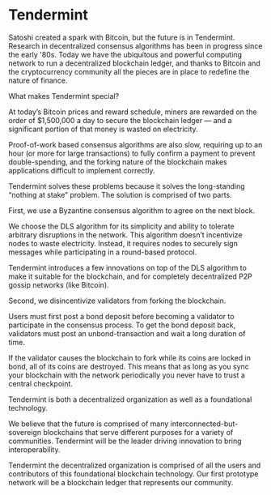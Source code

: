 # Tendermint

Satoshi created a spark with Bitcoin, but the future is in Tendermint. Research in decentralized consensus algorithms has been in progress since the early '80s. Today we have the ubiquitous and powerful computing network to run a decentralized blockchain ledger, and thanks to Bitcoin and the cryptocurrency community all the pieces are in place to redefine the nature of finance.

What makes Tendermint special?

At today’s Bitcoin prices and reward schedule, miners are rewarded on the order of $1,500,000 a day to secure the blockchain ledger — and a significant portion of that money is wasted on electricity.

Proof-of-work based consensus algorithms are also slow, requiring up to an hour (or more for large transactions) to fully confirm a payment to prevent double-spending, and the forking nature of the blockchain makes applications difficult to implement correctly.

Tendermint solves these problems because it solves the long-standing “nothing at stake” problem. The solution is comprised of two parts.

First, we use a Byzantine consensus algorithm to agree on the next block.

We choose the DLS algorithm for its simplicity and ability to tolerate arbitrary disruptions in the network. This algorithm doesn’t incentivize nodes to waste electricity. Instead, it requires nodes to securely sign messages while participating in a round-based protocol.

Tendermint introduces a few innovations on top of the DLS algorithm to make it suitable for the blockchain, and for completely decentralized P2P gossip networks (like Bitcoin).

Second, we disincentivize validators from forking the blockchain.

Users must first post a bond deposit before becoming a validator to participate in the consensus process. To get the bond deposit back, validators must post an unbond-transaction and wait a long duration of time.

If the validator causes the blockchain to fork while its coins are locked in bond, all of its coins are destroyed. This means that as long as you sync your blockchain with the network periodically you never have to trust a central checkpoint.

Tendermint is both a decentralized organization as well as a foundational technology.

We believe that the future is comprised of many interconnected-but-sovereign blockchains that serve different purposes for a variety of communities. Tendermint will be the leader driving innovation to bring interoperability.

Tendermint the decentralized organization is comprised of all the users and contributors of this foundational blockchain technology. Our first prototype network will be a blockchain ledger that represents our community. 













